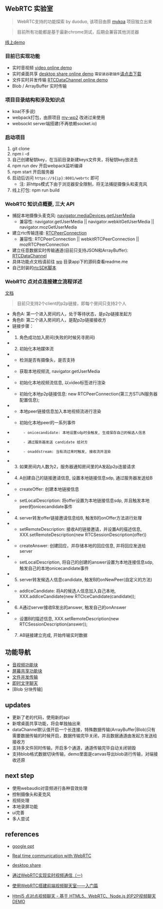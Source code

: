 ## WebRTC 实验室
> WebRTC支持的功能探索 by duoduo, 该项目由原 [mykoa](//github.com/lduoduo/mykoa) 项目独立出来

> 目前所有功能都是基于最新chrome测试，后期会兼容其他浏览器

[线上demo](https://ldodo.cc/webrtc)

### 目前已实现功能
+ 实时音视频 [video online demo](//ldodo.cc/webrtc/webrtc?roomid=123)
+ 实时桌面共享 [desktop share online demo](//ldodo.cc/webrtc/desktop) `需安装谷歌插件`[请点击下载](//github.com/lduoduo/my-chrome-extensions/tree/master/desk-capture-share)
+ 文件实时并发传输 [RTCDataChannel online demo](//ldodo.cc/webrtc/rtcdata)
+ Blob / ArrayBuffer 实时传输

### 项目目录结构和涉及知识点
+ koa(不多说)
+ webpack打包，由原项目 [my-wp2](//github.com/lduoduo/my-wp2) 改进过来使用
+ websockt server端搭建(不再依赖socket.io)

### 启动项目
1. git clone
2. npm i -d
3. 自己创建秘钥key，在当前目录新建keys文件夹，将秘钥key放进去
4. npm run dev 开启webpack监听编译
5. npm start 开启服务器
6. 启动后访问 `https://${ip}:8081/webrtc` 即可
    - 注: 非https模式下由于浏览器安全限制，将无法捕捉摄像头和麦克风
6. 线上打包: npm run build

### WebRTC 知识点概要, 三大 API
+ 捕捉本地摄像头麦克风: [navigator.mediaDevices.getUserMedia](//developer.mozilla.org/en-US/docs/Web/API/MediaDevices/getUserMedia)
    - 兼容性: navigator.getUserMedia || navigator.webkitGetUserMedia || navigator.mozGetUserMedia
+ 建立rtc传输连接: [RTCPeerConnection](//developer.mozilla.org/en-US/docs/Web/API/RTCPeerConnection)
    - 兼容性: RTCPeerConnection || webkitRTCPeerConnection || mozRTCPeerConnection
+ 建立任意数据实时传输通道(目前只支持JSON和ArrayBuffer): [RTCDataChannel](//developer.mozilla.org/en-US/docs/Web/API/RTCDataChannel)
+ 具体功能点文档请前往 [wp](//github.com/lduoduo/webrtc-demos/tree/master/wp) 目录app下的源码查看readme.me
+ 自己封装的[rtcSDK脚本](//github.com/lduoduo/webrtc-demos/blob/master/wp/src/lib/rtcSDK.js)


### WebRTC 点对点连接建立流程详述
[文档](http://note.youdao.com/noteshare?id=76a3b3eb45960cdd9a00255597037cfd)
> 目前只支持2个client的p2p链接，即每个房间只支持2个人
 * 角色A: 第一个进入房间的人，处于等待状态，是p2p链接发起方
 * 角色B: 第二个进入房间的人，是配p2p链接接收方
 * 链接步骤：
 * 1. 角色成功加入房间(失败的时候另寻房间)
 * 2. 初始化本地媒体流
 *    - 检测是否有摄像头，是否支持
 *    - 获取本地视频流, navigator.getUserMedia
 *    - 初始化本地视频流信息, 以video标签进行渲染
 *    - 初始化本地p2p链接信息: new RTCPeerConnection(第三方STUN服务器配置信息);
 *    - 本地peer链接信息加入本地视频流进行渲染
 *    - 初始化本地peer的一系列事件
 *          - onicecandidate: 本地设置sdp时会触发, 生成保存自己的候选人信息
 *          - 通过服务器发送 candidate 给对方
 *          - onaddstream: 当有流过来时触发, 接收流并渲染
 * 3. 如果房间内人数为2，服务器通知房间里的A发起p2p连接请求
 * 4. A创建自己的链接邀请信息, 设置本地链接信息sdp, 通过服务器发送给B
 *    - createOffer: 创建本地链接信息
 *    - setLocalDescription: 将offer设置为本地链接信息sdp, 并且触发本地peer的onicecandidate事件
 * 4. server转发offer链接邀请信息给B, 触发B的onOffer方法进行处理
 *    - setRemoteDescription: 接收A的链接邀请，并设置A的描述信息, XXX.setRemoteDescription(new RTCSessionDescription(offer))
 *    - createAnswer: 创建回应，并存储本地的回应信息, 并将回应发送给server
 *    - setLocalDescription, 将自己的创建的answer设置为本地连接信息sdp, 触发自己的本地onicecandidate事件
 * 5. server转发候选人信息candidate, 触发B的onNewPeer(自定义的方法)
 *    - addIceCandidate: 将A的候选人信息加入自己本地, XXX.addIceCandidate(new RTCIceCandidate(candidate));
 * 6. A通过server接收B发出的answer, 触发自己的onAnswer
 *    - 设置B的描述信息, XXX.setRemoteDescription(new RTCSessionDescription(answer));
 * 7. AB链接建立完成, 开始传输实时数据

## 功能导航

+ [音视频功能块](//github.com/lduoduo/webrtc-demos/tree/master/wp/src/app/webrtc)
+ [屏幕共享功能块](//github.com/lduoduo/webrtc-demos/tree/master/wp/src/app/desktop)
+ [文件并发传输](//github.com/lduoduo/webrtc-demos/tree/master/wp/src/app/file)
+ [即时文字聊天](//github.com/lduoduo/webrtc-demos/tree/master/wp/src/app/message)
+ [Blob 分块传输]

## updates
+ 更新了老的代码，使用新的api
+ 新增桌面共享功能，将会单独抽出来
+ dataChannel默认值开启一个长连接，特殊数据传输(ArrayBuffer|Blob)只有需要数据传输的时候开启，数据传输完毕关闭，并且数据通道由发起方发送给接收方
+ 支持多文件同时传输，开启多个通道，通道传输完毕自动关闭销毁
+ 支持blob格式数据切块传输，demo里面是canvas导出blob进行传输，对端接收还原

## next step
+ 使用webaudio对音频进行各种音效处理
+ 控制摄像头和麦克风
+ 视频处理
+ 本地录屏功能
+ ui完善
+ 多人尝试

## references
+ [google ppt](http://io13webrtc.appspot.com/#1)

+ [Real time communication with WebRTC](https://codelabs.developers.google.com/codelabs/webrtc-web/#3)

+ [desktop share](https://github.com/muaz-khan/WebRTC-Experiment/tree/master/Pluginfree-Screen-Sharing)

+ [通过WebRTC实现实时视频通信（一)](https://www.oschina.net/question/156697_172887)

+ [使用WebRTC搭建前端视频聊天室——入门篇](https://segmentfault.com/a/1190000000436544)

+ [Html5 点对点视频聊天 - 基于 HTML5、WebRTC、Node.js 的P2P视频聊天DEMO](https://www.linyuting.cn/gerenrizhi/webrtc-p2pusermedia.html)


